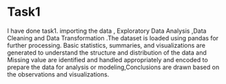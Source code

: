 # Task1
I have done task1. importing the data , Exploratory Data Analysis ,Data Cleaning and Data Transformation .The dataset is loaded using pandas for further processing. Basic statistics, summaries, and visualizations are generated to understand the structure and distribution of the data and Missing value are identified and handled appropriately and encoded to prepare the data for analysis or modeling,Conclusions are drawn based on the observations and visualizations.
